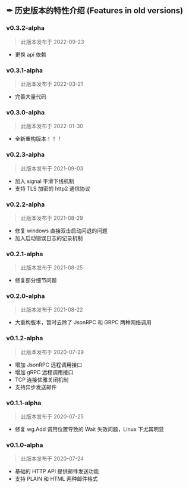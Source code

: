 ## ✒ 历史版本的特性介绍 (Features in old versions)

### v0.3.2-alpha

> 此版本发布于 2022-09-23

* 更换 api 依赖

### v0.3.1-alpha

> 此版本发布于 2022-03-21

* 完善大量代码

### v0.3.0-alpha

> 此版本发布于 2022-01-30

* 全新重构版本！！！

### v0.2.3-alpha

> 此版本发布于 2021-09-03

* 加入 signal 平滑下线机制
* 支持 TLS 加密的 http2 通信协议

### v0.2.2-alpha

> 此版本发布于 2021-08-29

* 修复 windows 直接双击启动闪退的问题
* 加入启动错误日志的记录机制

### v0.2.1-alpha

> 此版本发布于 2021-08-25

* 修复部分细节问题

### v0.2.0-alpha

> 此版本发布于 2021-08-22

* 大重构版本，暂时去除了 JsonRPC 和 GRPC 两种网络调用

### v0.1.2-alpha

> 此版本发布于 2020-07-29

* 增加 JsonRPC 远程调用接口
* 增加 gRPC 远程调用接口
* TCP 连接优雅关闭机制
* 支持异步发送邮件

### v0.1.1-alpha

> 此版本发布于 2020-07-25

* 修复 wg.Add 调用位置导致的 Wait 失效问题，Linux 下尤其明显

### v0.1.0-alpha

> 此版本发布于 2020-07-24

* 基础的 HTTP API 提供邮件发送功能
* 支持 PLAIN 和 HTML 两种邮件格式